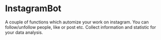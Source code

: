 # InstagramBot
A couple of functions which automize your work on instagram. You can follow/unfollow people, like or post etc. Collect information and statistic for your data analysis.

